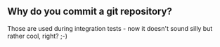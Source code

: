 Why do you commit a git repository?
-----------------------------------
Those are used during integration tests - now it doesn't sound silly but rather cool, right? ;-)
